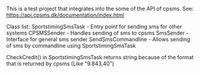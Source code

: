 This is a test project that integrates into the some of the API of cpsms. See: https://api.cpsms.dk/documentation/index.html

Class list:
	SportstimingSmsTask - Entry point for sending sms for other systems
	CPSMSSender - Handles sending of sms to cpsms
	SmsSender - Interface for general sms sender
	SendSmsCommandline - Allows sending of sms by commandline using SportstimingSmsTask

CheckCredit() in SportstimingSmsTask returns string because of the format that is returned by cpsms (Like "9.843,40")
